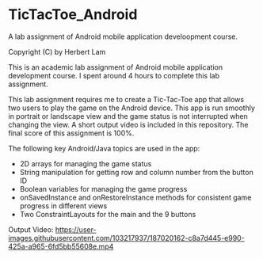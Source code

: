 # TicTacToe_Android
A lab assignment of Android mobile application develoopment course.

Copyright (C) by Herbert Lam

This is an academic lab assignment of Android mobile application development course. I spent around 4 hours to complete this lab assignment.

This lab assignment requires me to create a Tic-Tac-Toe app that allows two users to play the game on the Android device. This app is run smoothly in portrait or landscape view and the game status is not interrupted when changing the view. A short output video is included in this repository. The final score of this assignment is 100%.

The following key Android/Java topics are used in the app:
- 2D arrays for managing the game status
- String manipulation for getting row and column number from the button ID
- Boolean variables for managing the game progress
- onSavedInstance and onRestoreInstance methods for consistent game progress in different views
- Two ConstraintLayouts for the main and the 9 buttons

Output Video:
https://user-images.githubusercontent.com/103217937/187020162-c8a7d445-e990-425a-a965-6fd5bb55608e.mp4
